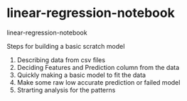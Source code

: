 # linear-regression-notebook
 linear-regression-notebook
 
 
 Steps for building a basic scratch model
 
 1. Describing data from csv files
 1. Deciding Features and Prediction column from the data
 1. Quickly making a basic model to fit the data
 1. Make some raw low accurate prediction or failed model
 1. Strarting analysis for the patterns
